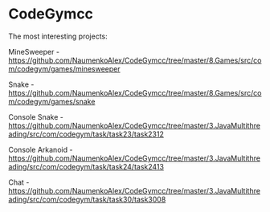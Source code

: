 # CodeGymcc
The most interesting projects:

MineSweeper -
https://github.com/NaumenkoAlex/CodeGymcc/tree/master/8.Games/src/com/codegym/games/minesweeper

Snake -
https://github.com/NaumenkoAlex/CodeGymcc/tree/master/8.Games/src/com/codegym/games/snake

Console Snake -
https://github.com/NaumenkoAlex/CodeGymcc/tree/master/3.JavaMultithreading/src/com/codegym/task/task23/task2312

Console Arkanoid -
https://github.com/NaumenkoAlex/CodeGymcc/tree/master/3.JavaMultithreading/src/com/codegym/task/task24/task2413

Chat - 
https://github.com/NaumenkoAlex/CodeGymcc/tree/master/3.JavaMultithreading/src/com/codegym/task/task30/task3008
